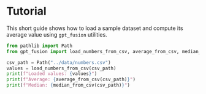 # Tutorial

This short guide shows how to load a sample dataset and compute its average
value using ``gpt_fusion`` utilities.

```python
from pathlib import Path
from gpt_fusion import load_numbers_from_csv, average_from_csv, median_from_csv

csv_path = Path("../data/numbers.csv")
values = load_numbers_from_csv(csv_path)
print(f"Loaded values: {values}")
print(f"Average: {average_from_csv(csv_path)}")
print(f"Median: {median_from_csv(csv_path)}")
```

